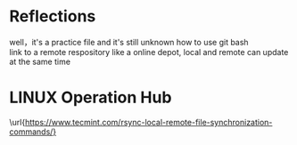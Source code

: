 # Reflections
well，it's a practice file and  it's still unknown how to use git bash <br/>
link to a remote respository like a online depot,  local and remote can update at the same time
# LINUX Operation Hub
\url{https://www.tecmint.com/rsync-local-remote-file-synchronization-commands/}
